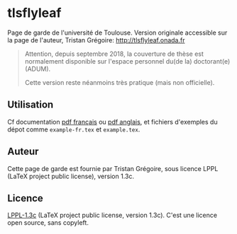 # tlsflyleaf

Page de garde de l'université de Toulouse.
Version originale accessible sur la page de l'auteur, Tristan Grégoire:
http://tlsflyleaf.onada.fr

> Attention, depuis septembre 2018,
> la couverture de thèse est normalement disponible
> sur l'espace personnel du(de la) doctorant(e) (ADUM).
>
> Cette version reste néanmoins très pratique (mais non officielle).

## Utilisation

Cf documentation [pdf français][doc] ou [pdf anglais][doc-en],
et fichiers d'exemples du dépot comme `example-fr.tex` et `example.tex`.

[doc]: https://github.com/mpizenberg/tlsflyleaf/releases/download/v1.11/tlsflyleaf-fr.pdf
[doc-en]: https://github.com/mpizenberg/tlsflyleaf/releases/download/v1.11/tlsflyleaf.pdf

## Auteur

Cette page de garde est fournie par Tristan Grégoire,
sous licence LPPL (LaTeX project public license), version 1.3c.

## Licence

[LPPL-1.3c][lppl] (LaTeX project public license, version 1.3c).
C'est une licence open source, sans copyleft.

[lppl]: https://www.latex-project.org/lppl/lppl-1-3c/
